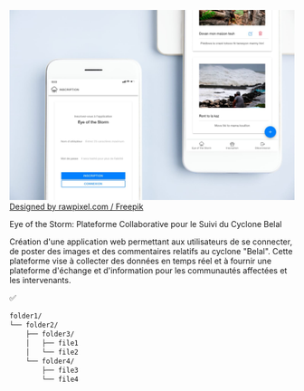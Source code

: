 ![MockUp](mockup.jpg)
<a href="http://www.freepik.com">Designed by rawpixel.com / Freepik</a>


Eye of the Storm: Plateforme Collaborative pour le Suivi du Cyclone Belal

Création d'une application web permettant aux utilisateurs de se connecter, de poster des images et des commentaires relatifs au cyclone "Belal". Cette plateforme vise à collecter des données en temps réel et à fournir une plateforme d'échange et d'information pour les communautés affectées et les intervenants.

 ✅

 

```text
folder1/
└── folder2/
    ├── folder3/
    │   ├── file1
    │   └── file2
    └── folder4/
        ├── file3
        └── file4
```
